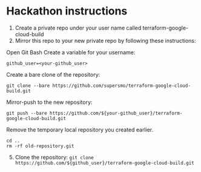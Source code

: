 # Hackathon instructions

1. Create a private repo under your user name called terraform-google-cloud-build 
2. Mirror this repo to your new private repo by following these instructions:

Open Git Bash
Create a variable for your username:
```
github_user=<your-github_user>
```
Create a bare clone of the repository: 
```
git clone --bare https://github.com/supersmo/terraform-google-cloud-build.git
```
Mirror-push to the new repository: 
```
git push --bare https://github.com/${your-github_user}/terraform-google-cloud-build.git
```
Remove the temporary local repository you created earlier. 
```
cd ..
rm -rf old-repository.git
```

5. Clone the repository: 
```git clone https://github.com/${github_user}/terraform-google-cloud-build.git```
